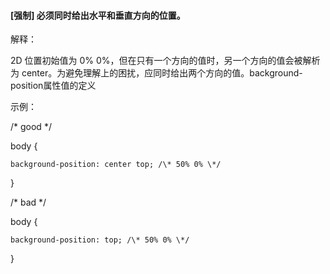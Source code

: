 #### \[强制\] 必须同时给出水平和垂直方向的位置。

解释：

2D 位置初始值为 0% 0%，但在只有一个方向的值时，另一个方向的值会被解析为 center。为避免理解上的困扰，应同时给出两个方向的值。background-position属性值的定义

示例：

/\* good \*/

body {

    background-position: center top; /\* 50% 0% \*/

}



/\* bad \*/

body {

    background-position: top; /\* 50% 0% \*/

}

